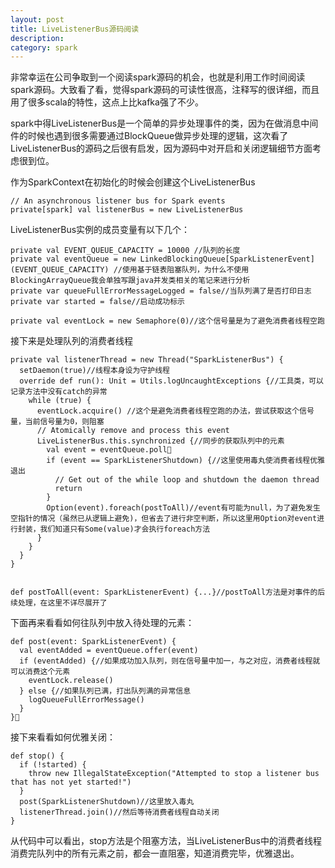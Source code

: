 ```yaml
---
layout: post
title: LiveListenerBus源码阅读
description: 
category: spark
---
```


非常幸运在公司争取到一个阅读spark源码的机会，也就是利用工作时间阅读spark源码。大致看了看，觉得spark源码的可读性很高，注释写的很详细，而且用了很多scala的特性，这点上比kafka强了不少。

spark中得LiveListenerBus是一个简单的异步处理事件的类，因为在做消息中间件的时候也遇到很多需要通过BlockQueue做异步处理的逻辑，这次看了LiveListenerBus的源码之后很有启发，因为源码中对开启和关闭逻辑细节方面考虑很到位。

作为SparkContext在初始化的时候会创建这个LiveListenerBus

	// An asynchronous listener bus for Spark events
	private[spark] val listenerBus = new LiveListenerBus
	

LiveListenerBus实例的成员变量有以下几个：

	private val EVENT_QUEUE_CAPACITY = 10000 //队列的长度
	private val eventQueue = new LinkedBlockingQueue[SparkListenerEvent](EVENT_QUEUE_CAPACITY) //使用基于链表阻塞队列，为什么不使用BlockingArrayQueue我会单独写跟java并发类相关的笔记来进行分析
	private var queueFullErrorMessageLogged = false//当队列满了是否打印日志
	private var started = false//启动成功标示

	private val eventLock = new Semaphore(0)//这个信号量是为了避免消费者线程空跑
	
	
接下来是处理队列的消费者线程

	private val listenerThread = new Thread("SparkListenerBus") {
	  setDaemon(true)//线程本身设为守护线程
	  override def run(): Unit = Utils.logUncaughtExceptions {//工具类，可以记录方法中没有catch的异常
	    while (true) {
    	  eventLock.acquire() //这个是避免消费者线程空跑的办法，尝试获取这个信号量，当前信号量为0，则阻塞
          // Atomically remove and process this event
	      LiveListenerBus.this.synchronized {//同步的获取队列中的元素
    	    val event = eventQueue.poll
	        if (event == SparkListenerShutdown) {//这里使用毒丸使消费者线程优雅退出
    	      // Get out of the while loop and shutdown the daemon thread
	          return
    	    }
	        Option(event).foreach(postToAll)//event有可能为null，为了避免发生空指针的情况（虽然已从逻辑上避免)，但省去了进行非空判断，所以这里用Option对event进行封装，我们知道只有Some(value)才会执行foreach方法
          }
        }
      }
    }

    
    def postToAll(event: SparkListenerEvent) {...}//postToAll方法是对事件的后续处理，在这里不详尽展开了
    
下面再来看看如何往队列中放入待处理的元素：

	def post(event: SparkListenerEvent) {
      val eventAdded = eventQueue.offer(event)
	  if (eventAdded) {//如果成功加入队列，则在信号量中加一，与之对应，消费者线程就可以消费这个元素
	    eventLock.release()
	  } else {//如果队列已满，打出队列满的异常信息
	    logQueueFullErrorMessage()
	  }	
	}
	
接下来看看如何优雅关闭：

	def stop() {
	  if (!started) {
    	throw new IllegalStateException("Attempted to stop a listener bus that has not yet started!")
	  }
	  post(SparkListenerShutdown)//这里放入毒丸
	  listenerThread.join()//然后等待消费者线程自动关闭
	}
	
从代码中可以看出，stop方法是个阻塞方法，当LiveListenerBus中的消费者线程消费完队列中的所有元素之前，都会一直阻塞，知道消费完毕，优雅退出。


